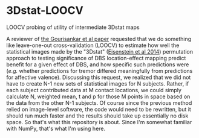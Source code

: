 # 3Dstat-LOOCV
LOOCV probing of utility of intermediate 3Dstat maps

A reviewer of [the Gourisankar et al paper](https://doi.org/10.1101/168302) requested that we do something like leave-one-out cross-validation (LOOCV) to estimate how well the statistical images made by the "3Dstat" ([Eisenstein et al 2014](https://doi.org/10.1002/ana.24204)) permutation approach to testing significance of DBS location-effect mapping predict benefit for a given effect of DBS, and how specific such predictions were (*e.g.* whether predictions for tremor differed meaningfully from predictions for affective valence). Discussing this request, we realized that we did not have to create N-1 new sets of statistical images for N subjects. Rather, if each subject contributed data at M contact locations, we could simply calculate N, weighted mean, t and p for those M points in space based on the data from the other N-1 subjects. Of course since the previous method relied on image-level software, the code would need to be rewritten, but it should run much faster and the results should take up essentially no disk space. So that's what this repository is about. Since I'm somewhat familiar with NumPy, that's what I'm using here.
